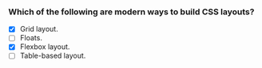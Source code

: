 ### Which of the following are modern ways to build CSS layouts?

- [x] Grid layout.
- [ ] Floats.
- [x] Flexbox layout.
- [ ] Table-based layout.
